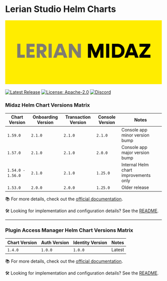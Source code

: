 # Lerian Studio Helm Charts

![banner](image/README/midaz-banner.png)



[![Latest Release](https://img.shields.io/github/v/release/LerianStudio/helm?include_prereleases)](https://github.com/LerianStudio/helm/releases)
[![License: Apache-2.0](https://img.shields.io/badge/License-Apache_2.0-blue.svg)](https://github.com/LerianStudio/helm/blob/main/LICENSE)
[![Discord](https://img.shields.io/badge/Discord-Lerian%20Studio-%237289da.svg?logo=discord)](https://discord.gg/DnhqKwkGv3)


### Midaz Helm Chart Versions Matrix

| Chart Version       | Onboarding Version | Transaction Version        | Console Version   | Notes                      |
|---------------------|--------------------|----------------------------|-------------------|----------------------------|
| `1.59.0`            | `2.1.0`            |  `2.1.0`                   | `2.1.0`           | Console app minor version bump   |
| `1.57.0`            | `2.1.0`            |  `2.1.0`                   | `2.0.0`           | Console app major version bump   |
| `1.54.0 - 1.56.0`   | `2.1.0`            |  `2.1.0`                   | `1.25.0`          | Internal Helm chart improvements only |
| `1.53.0`            | `2.0.0`            |  `2.0.0`                   | `1.25.0`          | Older release      |

📚 For more details, check out the [official documentation](https://docs.lerian.studio/docs/deploy-midaz-using-helm).

🛠️ Looking for implementation and configuration details? See the [README](https://charts.lerian.studio/charts/midaz).

-----------------
### Plugin Access Manager Helm Chart Versions Matrix

| Chart Version | Auth Version | Identity Version           |  Notes    |
|---------------|--------------|----------------------------|-----------|
| `1.4.0`      | `1.0.0`       |  `1.0.0`                   | Latest    |          

📚 For more details, check out the [official documentation](https://docs.lerian.studio/docs/auth-identity).

🛠️ Looking for implementation and configuration details? See the [README](https://charts.lerian.studio/charts/plugin-access-manager).

